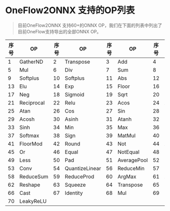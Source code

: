# OneFlow2ONNX 支持的OP列表

> 目前OneFlow2ONNX 支持60+的ONNX OP，我们在下面的列表中列出了目前OneFlow支持导出的全部ONNX OP。


| 序号 | OP | 序号 | OP | 序号 | OP | 序号 | OP |
|------|------|------|------|------|------|------|------|
| 1  | GatherND | 2  | Transpose | 3  | Add       | 4  | Sub                |
| 5  | Mul      | 6  | Div       | 7  | Sum       | 8  | LeakyRelu          |
| 9  | Softplus | 10 | Softplus  | 11 | Abs       | 12 | Ceil               |
| 13 | Elu      | 14 | Exp       | 15 | Floor     | 16 | Log                |
| 17 | Neg      | 18 | Sigmoid   | 19 | Sqrt      | 20 | Tanh               |
| 21 |Reciprocal| 22 | Relu      | 23 | Acos      | 24 | Asin               |
| 25 | Atan     | 26 | Cos       | 27 | Sin       | 28 | Tan                |
| 29 | Acosh    | 30 | Asinh     | 31 | Atanh     | 32 | Cosh               |
| 33 | Sinh     | 34 | Min       | 35 | Max       | 36 | Clip               |
| 37 | Softmax  | 38 | Sign      | 39 | MatMul    | 40 | Erf                |
| 41 | FloorMod | 42 | Round     | 43 | Not       | 44 | And                |
| 45 | Or       | 46 | Equal     | 47 | NotEqual  | 48 | Greater            |
| 49 | Less     | 50 | Pad       | 51 |AveragePool| 52 | MaxPool            |
| 53 | Conv     | 54 | QuantizeLinear | 56 | ReduceMin    | 57 | BatchNormalization|
| 58 | ReduceSum| 59 | ReduceProd | 60 | ArgMax   | 61 | ArgMin             |
|62  | Reshape  | 63 | Squeeze    | 64 | Transpose| 65 | Concat             |
| 66 | Cast     | 67 | Identity   | 68 | Mul      | 69 | PReLU              |
| 70 | LeakyReLU|
